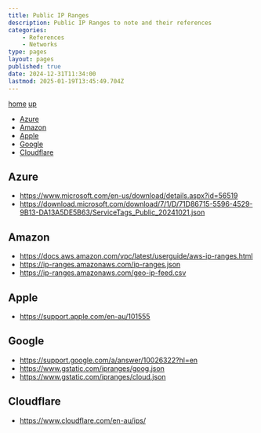 ```yaml
---
title: Public IP Ranges
description: Public IP Ranges to note and their references
categories:
    - References
    - Networks
type: pages
layout: pages
published: true
date: 2024-12-31T11:34:00
lastmod: 2025-01-19T13:45:49.704Z
---
```


[home](/) [up](./)
<!--- cSpell:disable --->
* [Azure](#azure)
* [Amazon](#amazon)
* [Apple](#apple)
* [Google](#google)
* [Cloudflare](#cloudflare)
<!--- cSpell:enable --->

## Azure

* <https://www.microsoft.com/en-us/download/details.aspx?id=56519>
* <https://download.microsoft.com/download/7/1/D/71D86715-5596-4529-9B13-DA13A5DE5B63/ServiceTags_Public_20241021.json>

## Amazon

* <https://docs.aws.amazon.com/vpc/latest/userguide/aws-ip-ranges.html>
* <https://ip-ranges.amazonaws.com/ip-ranges.json>
* <https://ip-ranges.amazonaws.com/geo-ip-feed.csv>

## Apple

* <https://support.apple.com/en-au/101555>

## Google

* <https://support.google.com/a/answer/10026322?hl=en>
* <https://www.gstatic.com/ipranges/goog.json>
* <https://www.gstatic.com/ipranges/cloud.json>

## Cloudflare

* <https://www.cloudflare.com/en-au/ips/>
